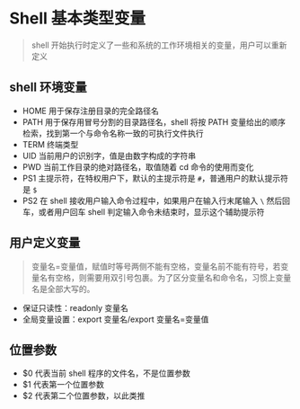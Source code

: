 # Shell 基本类型变量

> shell 开始执行时定义了一些和系统的工作环境相关的变量，用户可以重新定义

## shell 环境变量

- HOME 用于保存注册目录的完全路径名
- PATH 用于保存用冒号分割的目录路径名，shell 将按 PATH 变量给出的顺序检索，找到第一个与命令名称一致的可执行文件执行
- TERM 终端类型
- UID 当前用户的识别字，值是由数字构成的字符串
- PWD 当前工作目录的绝对路径名，取值随着 cd 命令的使用而变化
- PS1 主提示符，在特权用户下，默认的主提示符是 `#`，普通用户的默认提示符是 `$`
- PS2 在 shell 接收用户输入命令过程中，如果用户在输入行末尾输入 `\` 然后回车，或者用户回车 shell 判定输入命令未结束时，显示这个辅助提示符

## 用户定义变量

> 变量名=变量值，赋值时等号两侧不能有空格，变量名前不能有符号，若变量名有空格，则需要用双引号包裹。为了区分变量名和命令名，习惯上变量名是全部大写的。

- 保证只读性：readonly 变量名
- 全局变量设置：export 变量名/export 变量名=变量值

## 位置参数

- $0 代表当前 shell 程序的文件名，不是位置参数
- $1 代表第一个位置参数
- $2 代表第二个位置参数，以此类推
